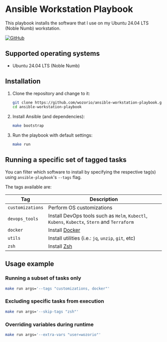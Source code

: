 # Ansible Workstation Playbook

This playbook installs the software that I use on my Ubuntu 24.04 LTS (Noble Numb) workstation.

[![GitHub](https://img.shields.io/github/license/wozorio/ansible-workstation-setup)](https://github.com/wozorio/ansible-workstation-setup/blob/master/LICENSE)

## Supported operating systems

- Ubuntu 24.04 LTS (Noble Numb)

## Installation

1. Clone the repository and change to it:

   ```bash
   git clone https://github.com/wozorio/ansible-workstation-playbook.git && \
   cd ansible-workstation-playbook
   ```

1. Install Ansible (and dependencies):

   ```bash
   make bootstrap
   ```

1. Run the playbook with default settings:

   ```bash
   make run
   ```

## Running a specific set of tagged tasks

You can filter which software to install by specifying the respective tag(s) using `ansible-playbook`'s `--tags` flag.

The tags available are:

| Tag              | Description                                                                                  |
| ---------------- | -------------------------------------------------------------------------------------------- |
| `customizations` | Perform OS customizations                                                                    |
| `devops_tools`   | Install DevOps tools such as `Helm`, `Kubectl`, `Kubens`, `Kubectx`, `Stern` and `Terraform` |
| `docker`         | Install [Docker](https://docs.docker.com/engine/install/ubuntu/)                             |
| `utils`          | Install utilities (i.e.: `jq`, `unzip`, `git`, etc)                                          |
| `zsh`            | Install [Zsh](https://www.zsh.org/)                                                          |

## Usage example

### Running a subset of tasks only

```bash
make run args='--tags "customizations, docker"'
```

### Excluding specific tasks from execution

```bash
make run args='--skip-tags "zsh"'
```

### Overriding variables during runtime

```bash
make run args='--extra-vars "user=wozorio"'
```
